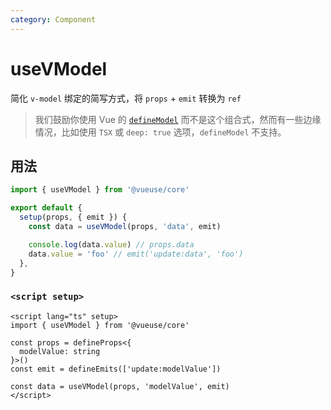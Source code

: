 ```yaml
---
category: Component
---
```


# useVModel

简化 `v-model` 绑定的简写方式，将 `props` + `emit` 转换为 `ref`

> 我们鼓励你使用 Vue 的 [`defineModel`](https://vue.zhcndoc.com/api/sfc-script-setup.html#definemodel) 而不是这个组合式，然而有一些边缘情况，比如使用 `TSX` 或 `deep: true` 选项，`defineModel` 不支持。

## 用法

```js
import { useVModel } from '@vueuse/core'

export default {
  setup(props, { emit }) {
    const data = useVModel(props, 'data', emit)

    console.log(data.value) // props.data
    data.value = 'foo' // emit('update:data', 'foo')
  },
}
```

### `<script setup>`

```vue
<script lang="ts" setup>
import { useVModel } from '@vueuse/core'

const props = defineProps<{
  modelValue: string
}>()
const emit = defineEmits(['update:modelValue'])

const data = useVModel(props, 'modelValue', emit)
</script>
```
